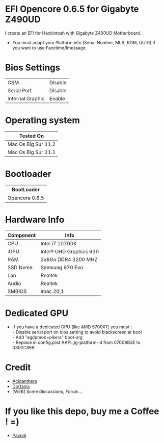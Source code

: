 # EFI Opencore 0.6.5 for Gigabyte Z490UD
I create an EFI for Hackintosh with Gigabyte Z490UD Motherboard.

- You must adapt your Platform info (Serial Number, MLB, ROM, UUID) if you want to use Facetime/Imessage.
# Bios Settings

|  |  |
| ------------- | ------------- |
| CSM  | Disable  |
| Serial Port  | Disable |
| Internal Graphic  | Enable  |

# Operating system

| Tested On | 
| ------------- |
| Mac Os Big Sur 11.2 | 
| Mac Os Big Sur 11.1 | 

# Bootloader
| BootLoader | 
| ------------- |
| Opencore 0.6.5 |


# Hardware Info
| Component | Info |
| ------------- | ------------- |
| CPU  | Intel i7 10700K  |
| iGPU  | Intel® UHD Graphics 630 |
| RAM  | 2x8Go DDR4 3200 MHZ  |
| SSD Nvme  | Samsung 970 Evo  |
| Lan  | Realtek  |
| Audio | Realtek  |
| SMBIOS | Imac 20,1 |

# Dedicated GPU
- If you have a dedicated GPU (like AMD 5700XT) you must :  
		- Disable serial port on bios setting to avoid blackscreen at boot  
		- Add "agdpmod=pikera" boot-arg  
		- Replace in config.plist AAPL,ig-platform-id from 07009B3E to 0300C89B   
		
# Credit
- [Acidanthera](https://github.com/acidanthera) 
- [Dortania](https://github.com/dortania)
- [WEB] Some discussions, Forum...

# If you like this depo, buy me a Coffee ! =)
- [Paypal](https://paypal.me/pools/c/8wGwagGlFS) 



